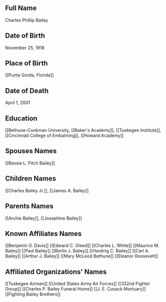 ## Full Name
Charles Phillip Bailey

## Date of Birth
November 25, 1918
## Place of Birth
[[Punta Gorda, Florida]]

## Date of Death
April 1, 2001

## Education
[[Bethune-Cookman University, [[Baker's Academy]], [[Tuskegee Institute]], [[Cincinnati College of Embalming]], [[Howard Academy]]

## Spouses Names
[[Bessie L. Fitch Bailey]]

## Children Names
[[Charles Bailey Jr.]], [[James A. Bailey]]

## Parents Names
[[Archie Bailey]], [[Josephine Bailey]]

## Known Affiliates Names
 [[Benjamin O. Davis]]
 [[Edward C. Gleed]]
 [[Charles L. White]]
 [[Maurice M. Bailey]]
 [[Paul Bailey]]
 [[Berlin J. Bailey]]
 [[Harding C. Bailey]]
 [[Carl A. Bailey]]
 [[Arthur J. Bailey]]
[[Mary McLeod Bethune]]
[[Eleanor Roosevelt]]

## Affiliated Organizations' Names
 [[Tuskegee Airmen]]
 [[United States Army Air Forces]]
 [[332nd Fighter Group]]
 [[Charles P. Bailey Funeral Home]]
 [[J. E. Cusack Mortuary]]
 [[Fighting Bailey Brothers]]

